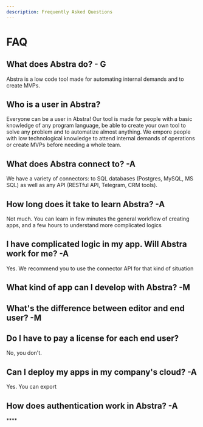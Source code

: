 ```yaml
---
description: Frequently Asked Questions
---
```


# FAQ

## **What does Abstra do? - G**

Abstra is a low code tool made for automating internal demands and to create MVPs.

## **Who is a user in Abstra?**

Everyone can be a user in Abstra! Our tool is made for people with a basic knowledge of any program language, be able to create your own tool to solve any problem and to automatize almost anything. We empore people with low technological knowledge to attend internal demands of operations or create MVPs before needing a whole team.

## **What does Abstra connect to? -A**

We have a variety of connectors: to SQL databases \(Postgres, MySQL, MS SQL\) as well as any API \(RESTful API, Telegram, CRM tools\). 

## **How long does it take to learn Abstra? -A**

Not much. You can learn in few minutes the general workflow of creating apps, and a few hours to understand more complicated logics

## **I have complicated logic in my app. Will Abstra work for me? -A**

Yes. We recommend you to use the connector API for that kind of situation

##  **What kind of app can I develop with Abstra? -M**

## **What's the difference between editor and end user? -M**

## Do I have to pay a license for each end user?

No, you don't.

## Can I deploy my apps in my company's cloud? -A

Yes. You can export 

## **How does authentication work in Abstra? -A**

\*\*\*\*

